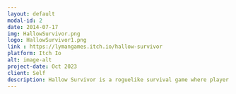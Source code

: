 ```yaml
---
layout: default
modal-id: 2
date: 2014-07-17
img: HallowSurvivor.png
logo: HallowSurvivor1.png
link : https://lymangames.itch.io/hallow-survivor
platform: Itch Io
alt: image-alt
project-date: Oct 2023
client: Self
description: Hallow Survivor is a roguelike survival game where player needs to survive from waves of monsters and defeat the legendary Dracula. This game requires great focus because sometimes you might lose your weapon after killing an enemy. All assets were generated by AI. I worked on this game as sole programmer. 
---
```

